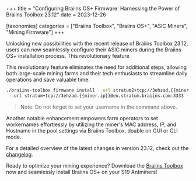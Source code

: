 +++
title = "Configuring Braiins OS+ Firmware: Harnessing the Power of Braiins Toolbox 23.12"
date = 2023-12-26

[taxonomies] 
categories = ["Braiins Toolbox", "Braiins OS+", "ASIC Miners", "Mining Firmware"]
+++

Unlocking new possibilities with the recent release of Braiins Toolbox 23.12, users can now seamlessly configure their ASIC miners during the Braiins OS+ installation process. This revolutionary feature 
<!-- more -->

This revolutionary feature eliminates the need for additional steps, allowing both large-scale mining farms and their tech enthusiasts to streamline daily operations and save valuable time.

```bash
./braiins-toolbox firmware install --url stratum2+tcp://3ehzad.{{miner.mac}}@v2.eu.stratum.braiins.com/u95GEReVMjK6k5YqiSFNqqTnKU4ypU2Wm8awa6tmbmDmk1bWt
 --url stratum+tcp://3ehzad.{{miner.ip}}@eu.stratum.braiins.com:3333 --power 2000 --dps on --shutdown-enabled true --shutdown-duration 3 --cooling-mode standard -i iplist.txt
```
> Note: Do not forget to set your username in the command above.

Another notable enhancement empowers farm operators to set workernames effortlessly by utilizing the miner's MAC address, IP, and Hostname in the pool settings via Braiins Toolbox, doable on GUI or CLI mode.

For a detailed overview of the latest changes in version 23.12, check out the [changelog](https://feeds.braiins-os.com/braiins-toolbox/#5a4c12bc-0000-4d0b-a167-e07acee5e131?utm_source=airoweb).

Ready to optimize your mining experience? Download the [Braiins Toolbox](https://braiins.com/toolbox#download?utm_source=airoweb) now and seamlessly install Braiins OS+ on your S19 Antminers!
